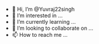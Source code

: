- 👋 Hi, I’m @Yuvraj22singh
- 👀 I’m interested in ...
- 🌱 I’m currently learning ...
- 💞️ I’m looking to collaborate on ...
- 📫 How to reach me ...

<!---
Yuvraj22singh/Yuvraj22singh is a ✨ special ✨ repository because its `README.md` (this file) appears on your GitHub profile.
You can click the Preview link to take a look at your changes.
--->
